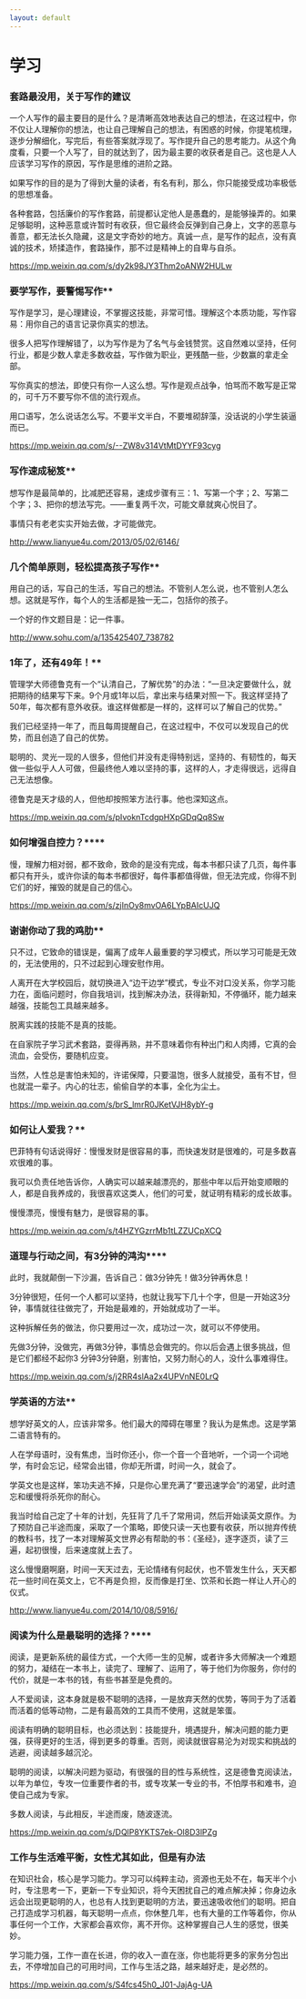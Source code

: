 ```yaml
---
layout: default
---
```


# 学习

### 套路最没用，关于写作的建议

一个人写作的最主要目的是什么？是清晰高效地表达自己的想法，在这过程中，你不仅让人理解你的想法，也让自己理解自己的想法，有困惑的时候，你提笔梳理，逐步分解细化，写完后，有些答案就浮现了。写作提升自己的思考能力。从这个角度看，只要一个人写了，目的就达到了，因为最主要的收获者是自己。这也是人人应该学习写作的原因，写作是思维的进阶之路。

如果写作的目的是为了得到大量的读者，有名有利，那么，你只能接受成功率极低的思想准备。

各种套路，包括廉价的写作套路，前提都认定他人是愚蠢的，是能够操弄的。如果足够聪明，这种恶意或许暂时有收获，但它最终会反弹到自己身上，文字的恶意与善意，都无法长久隐藏，这是文字奇妙的地方。真诚一点，是写作的起点，没有真诚的技术，矫揉造作，套路操作，那不过是精神上的自卑与自杀。

https://mp.weixin.qq.com/s/dy2k98JY3Thm2oANW2HULw

### 要学写作，要警惕写作**

写作是学习，是心理建设，不掌握这技能，非常可惜。理解这个本质功能，写作容易：用你自己的语言记录你真实的想法。

很多人把写作理解错了，以为写作是为了名气与金钱赞赏。这自然难以坚持，任何行业，都是少数人拿走多数收益，写作做为职业，更残酷一些，少数赢的拿走全部。

写你真实的想法，即使只有你一人这么想。写作是观点战争，怕骂而不敢写是正常的，可千万不要写你不信的流行观点。

用口语写，怎么说话怎么写。不要半文半白，不要堆砌辞藻，没话说的小学生装逼而已。

https://mp.weixin.qq.com/s/--ZW8v314VtMtDYYF93cyg

### 写作速成秘笈**

想写作是最简单的，比减肥还容易，速成步骤有三：1、写第一个字；2、写第二个字；3、把你的想法写完。——重复两千次，可能文章就爽心悦目了。

事情只有老老实实开始去做，才可能做完。

http://www.lianyue4u.com/2013/05/02/6146/

### 几个简单原则，轻松提高孩子写作**

用自己的话，写自己的生活，写自己的想法。不管别人怎么说，也不管别人怎么想。这就是写作，每个人的生活都是独一无二，包括你的孩子。

一个好的作文题目是：记一件事。

http://www.sohu.com/a/135425407_738782



### 1年了，还有49年！**

管理学大师德鲁克有一个“认清自己，了解优势”的办法：“一旦决定要做什么，就把期待的结果写下来。9个月或1年以后，拿出来与结果对照一下。我这样坚持了50年，每次都有意外收获。谁这样做都是一样的，这样可以了解自己的优势。”

我们已经坚持一年了，而且每周提醒自己，在这过程中，不仅可以发现自己的优势，而且创造了自己的优势。

聪明的、灵光一现的人很多，但他们并没有走得特别远，坚持的、有韧性的，每天做一些似乎人人可做，但最终他人难以坚持的事，这样的人，才走得很远，远得自己无法想像。

德鲁克是天才级的人，但他却按照笨方法行事。他也深知这点。

https://mp.weixin.qq.com/s/pIvoknTcdgpHXpGDqQq8Sw



### 如何增强自控力？****

慢，理解力相对弱，都不致命，致命的是没有完成，每本书都只读了几页，每件事都只有开头，或许你读的每本书都很好，每件事都值得做，但无法完成，你得不到它们的好，摧毁的就是自己的信心。

https://mp.weixin.qq.com/s/zjInOy8mvOA6LYpBAIcUJQ



### 谢谢你动了我的鸡肋**

只不过，它致命的错误是，偏离了成年人最重要的学习模式，所以学习可能是无效的，无法使用的，只不过起到心理安慰作用。

人离开在大学校园后，就切换进入“边干边学”模式，专业不对口没关系，你学习能力在，面临问题时，你自我培训，找到解决办法，获得新知，不停循环，能力越来越强，技能包工具越来越多。

脱离实践的技能不是真的技能。

在自家院子学习武术套路，耍得再熟，并不意味着你有种出门和人肉搏，它真的会流血，会受伤，要随机应变。

当然，人性总是害怕未知的，许诺保障，只要温饱，很多人就接受，虽有不甘，但也就混一辈子。内心的壮志，偷偷自学的本事，全化为尘土。

https://mp.weixin.qq.com/s/brS_lmrR0JKetVJH8ybY-g



### 如何让人爱我？**

巴菲特有句话说得好：慢慢发财是很容易的事，而快速发财是很难的，可是多数喜欢很难的事。

我可以负责任地告诉你，人确实可以越来越漂亮的，那些中年以后开始变顺眼的人，都是自我养成的，我很喜欢这类人，他们的可爱，就证明有精彩的成长故事。

慢慢漂亮，慢慢有魅力，是很容易的事。

https://mp.weixin.qq.com/s/t4HZYGzrrMb1tLZZUCpXCQ



### 道理与行动之间，有3分钟的鸿沟****

此时，我就颠倒一下沙漏，告诉自己：做3分钟先！做3分钟再休息！

3分钟很短，任何一个人都可以坚持，也就让我写下几十个字，但是一开始这3分钟，事情就往往做完了，开始是最难的，开始就成功了一半。

这种拆解任务的做法，你只要用过一次，成功过一次，就可以不停使用。

先做3分钟，没做完，再做3分钟，事情总会做完的。你以后会遇上很多挑战，但是它们都经不起你3 分钟3分钟磨，别害怕，又努力耐心的人，没什么事难得住。

https://mp.weixin.qq.com/s/j2RR4slAa2x4UPVnNE0LrQ



### 学英语的方法**

想学好英文的人，应该非常多。他们最大的障碍在哪里？我认为是焦虑。这是学第二语言特有的。

人在学母语时，没有焦虑，当时你还小，你一个音一个音地听，一个词一个词地学，有时会忘记，经常会出错，你却无所谓，时间一久，就会了。

学英文也是这样，笨功夫逃不掉，只是你心里充满了“要迅速学会”的渴望，此时遗忘和缓慢将杀死你的耐心。

我当时给自己定了十年的计划，先狂背了几千了常用词，然后开始读英文原作。为了预防自己半途而废，采取了一个策略，即使只读一天也要有收获，所以抛弃传统的教科书，找了一本对理解英文世界必有帮助的书：《圣经》，逐字逐页，读了三遍，起初很慢，后来速度就上去了。

这么慢慢磨啊磨，时间一天天过去，无论情绪有何起伏，也不管发生什么，天天都花一些时间在英文上，它不再是负担，反而像是打坐、饮茶和长跑一样让人开心的仪式。

http://www.lianyue4u.com/2014/10/08/5916/



### 阅读为什么是最聪明的选择？****

阅读，是更新系统的最佳方式，一个大师一生的见解，或者许多大师解决一个难题的努力，凝结在一本书上，读完了、理解了、运用了，等于他们为你服务，你付的代价，就是一本书的钱，有些书甚至是免费的。

人不爱阅读，这本身就是极不聪明的选择，一是放弃天然的优势，等同于为了活着而活着的低等动物，二是有最高效的工具而不使用，这就是笨蛋。

阅读有明确的聪明目标，也必须达到：技能提升，境遇提升，解决问题的能力更强，获得更好的生活，得到更多的尊重。否则，阅读就很容易沦为对现实和挑战的逃避，阅读越多越沉沦。

聪明的阅读，以解决问题为驱动，有很强的目的性与系统性，这是德鲁克阅读法，以年为单位，专攻一位重要作者的书，或专攻某一专业的书，不怕厚书和难书，迫使自己成为专家。

多数人阅读，与此相反，半途而废，随波逐流。

https://mp.weixin.qq.com/s/DQlP8YKTS7ek-Ol8D3lPZg



### 工作与生活难平衡，女性尤其如此，但是有办法

在知识社会，核心是学习能力。学习可以纯粹主动，资源也无处不在，每天半个小时，专注思考一下，更新一下专业知识，将今天困扰自己的难点解决掉；你身边永远会出现更聪明的人，也总有人找到更聪明的方法，要迅速吸收他们的聪明。把自己打造成学习机器，每天聪明一点点，你休整几年，也有大量的工作等着你，你从事任何一个工作，大家都会喜欢你，离不开你。这种掌握自己人生的感觉，很美妙。

学习能力强，工作一直在长进，你的收入一直在涨，你也能将更多的家务分包出去，不停增加自己的可用时间，工作与生活之路，越来越好走，是必然的。

https://mp.weixin.qq.com/s/S4fcs45h0_J01-JajAg-UA